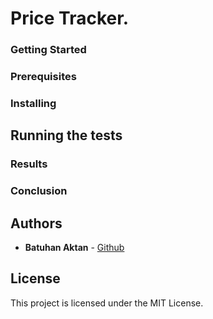 # Price Tracker.




### Getting Started



### Prerequisites


### Installing


## Running the tests

### Results


### Conclusion



## Authors

* **Batuhan Aktan** - [Github](https://github.com/BatuhanAktan)

## License

This project is licensed under the MIT License.


